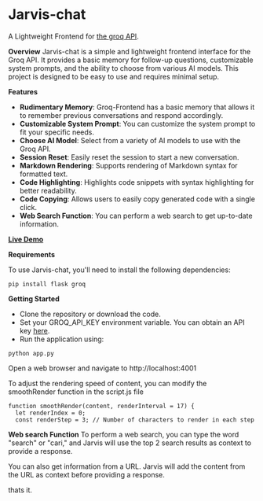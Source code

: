# Jarvis-chat
A Lightweight Frontend for [the groq API](https://console.groq.com/docs/quickstart).

**Overview**
Jarvis-chat is a simple and lightweight frontend interface for the Groq API. It provides a basic memory for follow-up questions, customizable system prompts, and the ability to choose from various AI models. This project is designed to be easy to use and requires minimal setup.

**Features**
- **Rudimentary Memory**: Groq-Frontend has a basic memory that allows it to remember previous conversations and respond accordingly.
- **Customizable System Prompt**: You can customize the system prompt to fit your specific needs.
- **Choose AI Model**: Select from a variety of AI models to use with the Groq API.
- **Session Reset**: Easily reset the session to start a new conversation.
- **Markdown Rendering**: Supports rendering of Markdown syntax for formatted text.
- **Code Highlighting**: Highlights code snippets with syntax highlighting for better readability.
- **Code Copying**: Allows users to easily copy generated code with a single click.
- **Web Search Function**: You can perform a web search to get up-to-date information.



[**Live Demo**](https://ai.arjum.com/)

**Requirements** 

To use Jarvis-chat, you'll need to install the following dependencies:
```
pip install flask groq
```

**Getting Started**
- Clone the repository or download the code.
- Set your GROQ_API_KEY environment variable. You can obtain an API key [here](https://console.groq.com/keys).
- Run the application using:
```
python app.py
```
Open a web browser and navigate to http://localhost:4001

To adjust the rendering speed of content, you can modify the smoothRender function in the script.js file
```
function smoothRender(content, renderInterval = 17) {
  let renderIndex = 0;
  const renderStep = 3; // Number of characters to render in each step
```

**Web search Function**
To perform a web search, you can type the word "search" or "cari," and Jarvis will use the top 2 search results as context to provide a response.

You can also get information from a URL. Jarvis will add the content from the URL as context before providing a response.

thats it.
